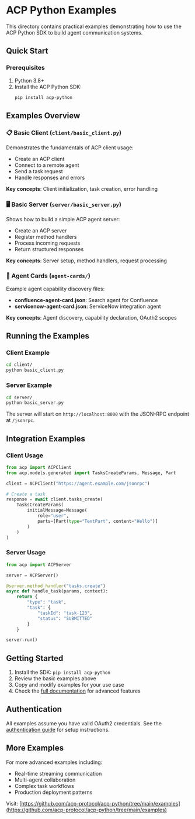 # ACP Python Examples

This directory contains practical examples demonstrating how to use the ACP Python SDK to build agent communication systems.

## Quick Start

### Prerequisites

1. Python 3.8+
2. Install the ACP Python SDK:
   ```bash
   pip install acp-python
   ```

## Examples Overview

### 📋 Basic Client (`client/basic_client.py`)

Demonstrates the fundamentals of ACP client usage:

- Create an ACP client
- Connect to a remote agent
- Send a task request
- Handle responses and errors

**Key concepts**: Client initialization, task creation, error handling

### 🖥️ Basic Server (`server/basic_server.py`) 

Shows how to build a simple ACP agent server:

- Create an ACP server
- Register method handlers
- Process incoming requests
- Return structured responses

**Key concepts**: Server setup, method handlers, request processing

### 🎯 Agent Cards (`agent-cards/`)

Example agent capability discovery files:

- **confluence-agent-card.json**: Search agent for Confluence
- **servicenow-agent-card.json**: ServiceNow integration agent

**Key concepts**: Agent discovery, capability declaration, OAuth2 scopes

## Running the Examples

### Client Example

```bash
cd client/
python basic_client.py
```

### Server Example

```bash  
cd server/
python basic_server.py
```

The server will start on `http://localhost:8000` with the JSON-RPC endpoint at `/jsonrpc`.

## Integration Examples

### Client Usage

```python
from acp import ACPClient
from acp.models.generated import TasksCreateParams, Message, Part

client = ACPClient("https://agent.example.com/jsonrpc")

# Create a task
response = await client.tasks_create(
    TasksCreateParams(
        initialMessage=Message(
            role="user", 
            parts=[Part(type="TextPart", content="Hello")]
        )
    )
)
```

### Server Usage

```python
from acp import ACPServer

server = ACPServer()

@server.method_handler("tasks.create")
async def handle_task(params, context):
    return {
        "type": "task",
        "task": {
            "taskId": "task-123",
            "status": "SUBMITTED"
        }
    }

server.run()
```

## Getting Started

1. Install the SDK: `pip install acp-python`
2. Review the basic examples above
3. Copy and modify examples for your use case
4. Check the [full documentation](https://docs.acp-protocol.org) for advanced features

## Authentication

All examples assume you have valid OAuth2 credentials. See the [authentication guide](https://docs.acp-protocol.org/auth) for setup instructions.

## More Examples

For more advanced examples including:
- Real-time streaming communication
- Multi-agent collaboration
- Complex task workflows
- Production deployment patterns

Visit: [https://github.com/acp-protocol/acp-python/tree/main/examples](https://github.com/acp-protocol/acp-python/tree/main/examples) 